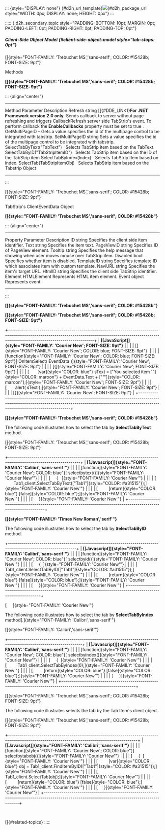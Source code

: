 ::: {style="DISPLAY: none"}
[](ms-xhelp:///?Id=d2h_url_template){#d2h_url_template}![](!package_url!){#d2h_package_url style="WIDTH: 0px; DISPLAY: none; HEIGHT: 0px"}
:::

::::: {.d2h_secondary_topic style="PADDING-BOTTOM: 10pt; MARGIN: 0pt; PADDING-LEFT: 0pt; PADDING-RIGHT: 0pt; PADDING-TOP: 0pt"}
##### Client-Side Object Model {#client-side-object-model style="tab-stops: 0pt"}

[]{style="FONT-FAMILY: 'Trebuchet MS','sans-serif'; COLOR: #15428b; FONT-SIZE: 9pt"} 

Methods

**[]{style="FONT-FAMILY: 'Trebuchet MS','sans-serif'; COLOR: #15428b; FONT-SIZE: 9pt"}** 

::: {align="center"}
  ----------------------------------- ----------- ------------------------------------------------------------------------------------------------------------------------------------------------------------------------------------------------------------------------------------------------
  Method                              Parameter   Description
  Refresh                             string      []{#DDE_LINK1}**For .NET Framework version 2.0 only.** Sends callback to server without page refreshing and triggers CallbackRefresh server side TabStrip\'s event. To perform callback the **EnableCallbacks** property must be set to true .
  GetMultiPageID                      \-          Gets a value specifies the id of the multipage control to be integrated with tabstrip.
  SetMultiPageID                      string      Sets a value specifies the id of the multipage control to be integrated with tabstrip.
  SelectTabByText(\"TabText\")                    Selects TabStrip item based on the TabText.
  SelectTabByID(\"TabStripItemID\")               Selects TabStrip item based on the ID of the TabStrip item
  SelectTabByIndex(Index)                         Selects TabStrip Item based on index.
  SelectTab(TabStripItemObj)                      Selects TabStrip item based on the Tabstrip Object
  ----------------------------------- ----------- ------------------------------------------------------------------------------------------------------------------------------------------------------------------------------------------------------------------------------------------------
:::

[]{style="FONT-FAMILY: 'Trebuchet MS','sans-serif'; COLOR: #15428b; FONT-SIZE: 9pt"} 

TabStrip\'s ClientEventData Object

**[]{style="FONT-FAMILY: 'Trebuchet MS','sans-serif'; COLOR: #15428b"}** 

::: {align="center"}
  ------------ ------------- -----------------------------------------------------------------------------------
  Property     Parameter     Description
  ID           string        Specifies the client side item identifier.
  Text         string        Specifies the item text.
  PageViewID   string        Specifies ID of PageView element.
  Tooltip      string        Specifies the help message that showing when user moves mouse over TabStrip item.
  Disabled     bool          Specifies whether item is disabled.
  TemplateID   string        Specifies template ID which associates item with custom template.
  NaviURL      string        Specifies the item\'s target URL.
  HtmlID       string        Specifies the client side TabStrip identifier.
  Element      HTMLElement   Represents HTML item element.
  Event        object        Represents event.
  ------------ ------------- -----------------------------------------------------------------------------------
:::

**[]{style="FONT-FAMILY: 'Trebuchet MS','sans-serif'; COLOR: #15428b"}** 

**[]{style="FONT-FAMILY: 'Trebuchet MS','sans-serif'; COLOR: #15428b; FONT-SIZE: 9pt"}** 

+-------------------------------------------------------------------------------------------------------------------------------------------------------------------------------------------------------+
| **[\[JavaScript\]]{style="FONT-FAMILY: 'Courier New'; FONT-SIZE: 9pt"}**                                                                                                                              |
|                                                                                                                                                                                                       |
| []{style="FONT-FAMILY: 'Courier New'; COLOR: blue; FONT-SIZE: 9pt"}                                                                                                                                   |
|                                                                                                                                                                                                       |
| [function]{style="FONT-FAMILY: 'Courier New'; COLOR: blue; FONT-SIZE: 9pt"}[ OnItemSelect( EventData )]{style="FONT-FAMILY: 'Courier New'; FONT-SIZE: 9pt"}                                           |
|                                                                                                                                                                                                       |
| [{]{style="FONT-FAMILY: 'Courier New'; FONT-SIZE: 9pt"}                                                                                                                                               |
|                                                                                                                                                                                                       |
| [       [var]{style="COLOR: blue"} sText = [\"You selected item \'\"]{style="COLOR: maroon"} + EventData.Text + [\"\'\"]{style="COLOR: maroon"};]{style="FONT-FAMILY: 'Courier New'; FONT-SIZE: 9pt"} |
|                                                                                                                                                                                                       |
| [       alert( sText );]{style="FONT-FAMILY: 'Courier New'; FONT-SIZE: 9pt"}                                                                                                                          |
|                                                                                                                                                                                                       |
| [}]{style="FONT-FAMILY: 'Courier New'; FONT-SIZE: 9pt"}                                                                                                                                               |
+-------------------------------------------------------------------------------------------------------------------------------------------------------------------------------------------------------+

**[]{style="FONT-FAMILY: 'Trebuchet MS','sans-serif'; COLOR: #15428b"}** 

The following code illustrates how to select the tab by **SelectTabByText** method.

[]{style="FONT-FAMILY: 'Trebuchet MS','sans-serif'; COLOR: #15428b; FONT-SIZE: 9pt"} 

+------------------------------------------------------------------------------------------------------------------+
| **[\[Javascript\]]{style="FONT-FAMILY: 'Calibri','sans-serif'"}**                                                |
|                                                                                                                  |
| [function]{style="FONT-FAMILY: 'Courier New'; COLOR: blue"}[ selectbytext()]{style="FONT-FAMILY: 'Courier New'"} |
|                                                                                                                  |
| [     {   ]{style="FONT-FAMILY: 'Courier New'"}                                                                  |
|                                                                                                                  |
| [         Tab1_client.SelectTabByText([\"Tab1\"]{style="COLOR: #a31515"});]{style="FONT-FAMILY: 'Courier New'"}  |
|                                                                                                                  |
| [         [return]{style="COLOR: blue"} [false]{style="COLOR: blue"};]{style="FONT-FAMILY: 'Courier New'"}       |
|                                                                                                                  |
| [     }]{style="FONT-FAMILY: 'Courier New'"}                                                                     |
+------------------------------------------------------------------------------------------------------------------+

**[]{style="FONT-FAMILY: 'Times New Roman','serif'"}** 

The following code illustrates how to select the tab by **SelectTabByID** method.

+----------------------------------------------------------------------------------------------------------------+
| **[\[Javascript\]]{style="FONT-FAMILY: 'Calibri','sans-serif'"}**                                              |
|                                                                                                                |
| [function]{style="FONT-FAMILY: 'Courier New'; COLOR: blue"}[ selectbyid()]{style="FONT-FAMILY: 'Courier New'"} |
|                                                                                                                |
| [     {  ]{style="FONT-FAMILY: 'Courier New'"}                                                                 |
|                                                                                                                |
| [         Tab1_client.SelectTabByID([\"Tab1\"]{style="COLOR: #a31515"});]{style="FONT-FAMILY: 'Courier New'"}  |
|                                                                                                                |
| [         [return]{style="COLOR: blue"} [false]{style="COLOR: blue"};]{style="FONT-FAMILY: 'Courier New'"}     |
|                                                                                                                |
| [     }]{style="FONT-FAMILY: 'Courier New'"}                                                                   |
+----------------------------------------------------------------------------------------------------------------+

[     ]{style="FONT-FAMILY: 'Courier New'"}

The following code illustrates how to select the tab by **SelectTabByIndex** method[.]{style="FONT-FAMILY: 'Calibri','sans-serif'"}

[]{style="FONT-FAMILY: 'Calibri','sans-serif'"} 

+-------------------------------------------------------------------------------------------------------------------+
| **[\[Javascript\]]{style="FONT-FAMILY: 'Calibri','sans-serif'"}**                                                 |
|                                                                                                                   |
| [function]{style="FONT-FAMILY: 'Courier New'; COLOR: blue"}[ selectbyindex()]{style="FONT-FAMILY: 'Courier New'"} |
|                                                                                                                   |
| [     {  ]{style="FONT-FAMILY: 'Courier New'"}                                                                    |
|                                                                                                                   |
| [         Tab1_client.SelectTabByIndex(0);]{style="FONT-FAMILY: 'Courier New'"}                                   |
|                                                                                                                   |
| [         [return]{style="COLOR: blue"} [false]{style="COLOR: blue"};]{style="FONT-FAMILY: 'Courier New'"}        |
|                                                                                                                   |
| [     }]{style="FONT-FAMILY: 'Courier New'"}                                                                      |
+-------------------------------------------------------------------------------------------------------------------+

[]{style="FONT-FAMILY: 'Trebuchet MS','sans-serif'; COLOR: #15428b; FONT-SIZE: 9pt"} 

The following code illustrates selects the tab by the Tab Item's client object.

[]{style="FONT-FAMILY: 'Trebuchet MS','sans-serif'; COLOR: #15428b; FONT-SIZE: 9pt"} 

+-----------------------------------------------------------------------------------------------------------------------------------------------+
| **[\[Javascript\]]{style="FONT-FAMILY: 'Calibri','sans-serif'"}**                                                                             |
|                                                                                                                                               |
| [function]{style="FONT-FAMILY: 'Courier New'; COLOR: blue"}[ selectbytabobj()]{style="FONT-FAMILY: 'Courier New'"}                            |
|                                                                                                                                               |
| [     {  ]{style="FONT-FAMILY: 'Courier New'"}                                                                                                |
|                                                                                                                                               |
| [         [var]{style="COLOR: blue"} obj = Tab1_client.FindItemByID([\"Tab1\"]{style="COLOR: #a31515"});]{style="FONT-FAMILY: 'Courier New'"} |
|                                                                                                                                               |
| [         Tab1_client.SelectTab(obj);]{style="FONT-FAMILY: 'Courier New'"}                                                                    |
|                                                                                                                                               |
| [         [return]{style="COLOR: blue"} [false]{style="COLOR: blue"};]{style="FONT-FAMILY: 'Courier New'"}                                    |
|                                                                                                                                               |
| [     }]{style="FONT-FAMILY: 'Courier New'"}                                                                                                  |
+-----------------------------------------------------------------------------------------------------------------------------------------------+

 

[]{#related-topics}
:::::
